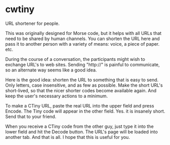 # cwtiny
URL shortener for people.

This was originally designed for Morse code, but it helps with all URLs that need
to be shared by human channels.  You can shorten the URL here and pass it to another
person with a variety of means:   voice,  a piece of paper. etc.

During the course of a conversation, the participants
might wish to exchange URL's to web sites. Sending
"http://" is painful to communicate, so an alternate way seems like a good idea.

Here is the good idea: shorten the URL to something that is easy to send.
Only letters, case insensitive, and as few as possible.
Make the short URL's short-lived, so that the nicer shorter
codes become available again. And keep
the user's necessary actions to a minimum.

To make a CTiny URL, paste the real URL into the upper field
and press Encode. The Tiny code will appear in the other field.
Yes. it is insanely short. Send that to your friend.

When you receive a CTiny code from the other guy, just
type it into the lower field and hit the Decode button. The URL's page
will be loaded into another tab.
And that is all. I hope that this is useful for you.

